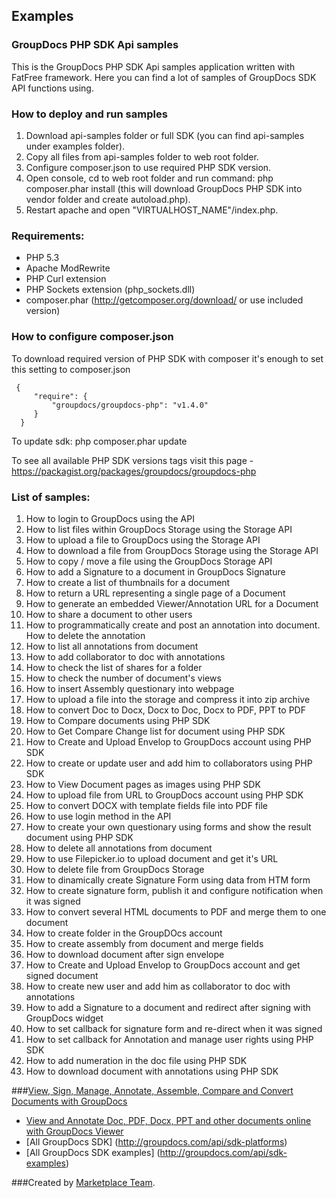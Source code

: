 ## Examples

### GroupDocs PHP SDK Api samples

This is the GroupDocs PHP SDK Api samples application written with FatFree framework. Here you can find a lot of samples of GroupDocs SDK API functions using.

### How to deploy and run samples

 1. Download api-samples folder or full SDK (you can find api-samples under examples folder).
 2. Copy all files from api-samples folder to web root folder.
 3. Configure composer.json to use required PHP SDK version.
 4. Open console, cd to web root folder and run command: php composer.phar install (this will download GroupDocs PHP SDK into vendor folder and create autoload.php).
 5. Restart apache and open "VIRTUALHOST_NAME"/index.php.

### Requirements:

* PHP 5.3
* Apache ModRewrite
* PHP Curl extension
* PHP Sockets extension (php_sockets.dll)
* composer.phar (http://getcomposer.org/download/ or use included version)

### How to configure composer.json

To download required version of PHP SDK with composer it's enough to set this setting to composer.json

     {
         "require": {
             "groupdocs/groupdocs-php": "v1.4.0"
         }
      }

To update sdk: php composer.phar update

To see all available PHP SDK versions tags visit this page - https://packagist.org/packages/groupdocs/groupdocs-php

### List of samples:

1. How to login to GroupDocs using the API
2. How to list files within GroupDocs Storage using the Storage API
3. How to upload a file to GroupDocs using the Storage API
4. How to download a file from GroupDocs Storage using the Storage API
5. How to copy / move a file using the GroupDocs Storage API
6. How to add a Signature to a document in GroupDocs Signature
7. How to create a list of thumbnails for a document
8. How to return a URL representing a single page of a Document
9. How to generate an embedded Viewer/Annotation URL for a Document
10. How to share a document to other users
11. How to programmatically create and post an annotation into document. How to delete the annotation
12. How to list all annotations from document
13. How to add collaborator to doc with annotations
14. How to check the list of shares for a folder
15. How to check the number of document's views
16. How to insert Assembly questionary into webpage
17. How to upload a file into the storage and compress it into zip archive
18. How to convert Doc to Docx, Docx to Doc, Docx to PDF, PPT to PDF
19. How to Compare documents using PHP SDK
20. How to Get Compare Change list for document using PHP SDK
21. How to Create and Upload Envelop to GroupDocs account using PHP SDK
22. How to create or update user and add him to collaborators using PHP SDK
23. How to View Document pages as images using PHP SDK
24. How to upload file from URL to GroupDocs account using PHP SDK
25. How to convert DOCX with template fields file into PDF file
26. How to use login method in the API
27. How to create your own questionary using forms and show the result document using PHP SDK
28. How to delete all annotations from document
29. How to use Filepicker.io to upload document and get it's URL
30. How to delete file from GroupDocs Storage
31. How to dinamically create Signature Form using data from HTM form
32. How to create signature form, publish it and configure notification when it was signed
33. How to convert several HTML documents to PDF and merge them to one document
34. How to create folder in the GroupDOcs account
35. How to create assembly from document and merge fields
36. How to download document after sign envelope
37. How to Create and Upload Envelop to GroupDocs account and get signed document
38. How to create new user and add him as collaborator to doc with annotations
39. How to add a Signature to a document and redirect after signing with GroupDocs widget
40. How to set callback for signature form and re-direct when it was signed
41. How to set callback for Annotation and manage user rights using PHP SDK
42. How to add numeration in the doc file using PHP SDK
43. How to download document with annotations using PHP SDK


###[View, Sign, Manage, Annotate, Assemble, Compare and Convert Documents with GroupDocs](http://groupdocs.com)
* [View and Annotate Doc, PDF, Docx, PPT and other documents online with GroupDocs Viewer](http://groupdocs.com/apps)
* [All GroupDocs SDK] (http://groupdocs.com/api/sdk-platforms)
* [All GroupDocs SDK examples] (http://groupdocs.com/api/sdk-examples)

###Created by [Marketplace Team](http://groupdocs.com/marketplace/).
